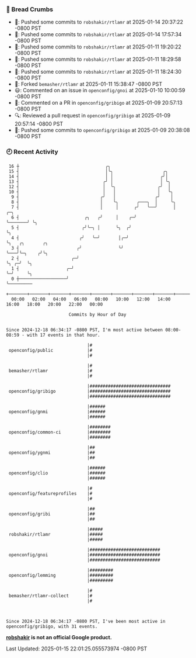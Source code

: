 ### 🍞 Bread Crumbs

 * 🚢: Pushed some commits to `robshakir/rtlamr` at 2025-01-14 20:37:22 -0800 PST
 * 🚢: Pushed some commits to `robshakir/rtlamr` at 2025-01-14 17:57:34 -0800 PST
 * 🚢: Pushed some commits to `robshakir/rtlamr` at 2025-01-11 19:20:22 -0800 PST
 * 🚢: Pushed some commits to `robshakir/rtlamr` at 2025-01-11 18:29:58 -0800 PST
 * 🚢: Pushed some commits to `robshakir/rtlamr` at 2025-01-11 18:24:30 -0800 PST
 * 🍴: Forked `bemasher/rtlamr` at 2025-01-11 15:38:47 -0800 PST
 * 😃: Commented on an issue in `openconfig/gnoi` at 2025-01-10 10:00:59 -0800 PST
 * 💬: Commented on a PR in  `openconfig/gribigo` at 2025-01-09 20:57:13 -0800 PST
 * 🔍: Reviewed a pull request in  `openconfig/gribigo` at 2025-01-09 20:57:14 -0800 PST
 * 🚢: Pushed some commits to `openconfig/gribigo` at 2025-01-09 20:38:08 -0800 PST

### 🕘 Recent Activity
```
 16 ┼                                 ╭╮
 15 ┤                                 │╰╮                   ╭╮
 14 ┤                                 │ │                  ╭╯│
 13 ┤                                ╭╯ │                  │ ╰╮
 12 ┤                                │  ╰╮                ╭╯  │
 10 ┤                                │   │                │   ╰╮
  9 ┤                               ╭╯   │               ╭╯    │
  8 ┤                               │    ╰╮       ╭───╮  │     ╰╮
  7 ┤                               │     │      ╭╯   ╰──╯      │       ╭─╮
  6 ┤                         ╭╮   ╭╯     │    ╭─╯              ╰───────╯ ╰╮
  5 ┤                        ╭╯╰─╮ │      ╰╮  ╭╯                           ╰╮
  4 ┤                       ╭╯   ╰─╯       │╭─╯                             ╰╮   ╭╮       ╭╮
  3 ┤                      ╭╯              ╰╯                                ╰───╯╰─╮    ╭╯╰╮
  2 ┤                    ╭─╯                                                        ╰╮ ╭─╯  ╰╮
  1 ┤                  ╭─╯                                                           ╰─╯     ╰╮
  0 ┼──────────────────╯                                                                      ╰─────────
    +───────+───────+───────+───────+───────+───────+───────+───────+───────+───────+───────+───────+────
  00:00   02:00   04:00   06:00   08:00   10:00   12:00   14:00   16:00   18:00   20:00   22:00   00:00   

						Commits by Hour of Day


Since 2024-12-18 06:34:17 -0800 PST, I'm most active between 08:00-08:59 - with 17 events in that hour.

```



```
                               |#
 openconfig/public             |#
                               |#

                               |#
 bemasher/rtlamr               |#
                               |#

                               |###############################
 openconfig/gribigo            |###############################
                               |###############################

                               |######
 openconfig/gnmi               |######
                               |######

                               |########
 openconfig/common-ci          |########
                               |########

                               |##
 openconfig/ygnmi              |##
                               |##

                               |######
 openconfig/clio               |######
                               |######

                               |#
 openconfig/featureprofiles    |#
                               |#

                               |##
 openconfig/gribi              |##
                               |##

                               |#####
 robshakir/rtlamr              |#####
                               |#####

                               |###########################
 openconfig/gnoi               |###########################
                               |###########################

                               |#########
 openconfig/lemming            |#########
                               |#########

                               |#
 bemasher/rtlamr-collect       |#
                               |#



Since 2024-12-18 06:34:17 -0800 PST, I've been most active in openconfig/gribigo, with 31 events.

```
**[robshakir](mailto:robjs@google.com) is not an official Google product.**  


Last Updated: 2025-01-15 22:01:25.055573974 -0800 PST
